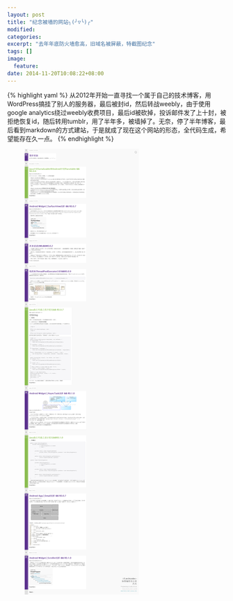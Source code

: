 ```yaml
---
layout: post
title: "纪念被墙的网站╮(╯▽╰)╭"
modified:
categories: 
excerpt: "去年年底防火墙愈高，旧域名被屏蔽，特截图纪念"
tags: []
image:
  feature:
date: 2014-11-20T10:08:22+08:00
---
```

{% highlight yaml %}
    从2012年开始一直寻找一个属于自己的技术博客，用WordPress搞挂了别人的服务器，最后被封id，然后转战weebly，由于使用google analytics绕过weebly收费项目，最后id被砍掉，投诉邮件发了上十封，被拒绝恢复id，随后转用tumblr，用了半年多，被墙掉了。无奈，停了半年博客，最后看到markdown的方式建站，于是就成了现在这个网站的形态，全代码生成，希望能存在久一点。
{% endhighlight %}
<figure>
	<a href="/images/2013-0.png"><img src="/images/2013-0.png"></a>
	<figcaption><a href="/images/2013-0.png" title="右键点击新建标签栏看大图</a>.</figcaption>
</figure>